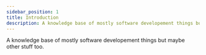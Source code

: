 ```yaml
---
sidebar_position: 1
title: Introduction
description: A knowledge base of mostly software developement things but maybe other stuff too.
---
```


A knowledge base of mostly software developement things but maybe other stuff too.
